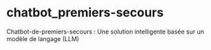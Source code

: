 # chatbot_premiers-secours
Chatbot-de-premiers-secours : Une solution intelligente basée sur un modèle de langage (LLM)
